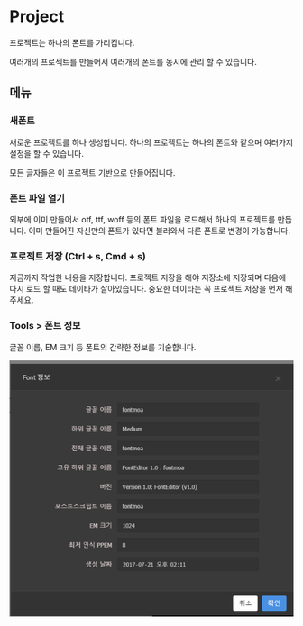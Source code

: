 # Project

프로젝트는 하나의 폰트를 가리킵니다.

여러개의 프로젝트를 만들어서 여러개의 폰트를 동시에 관리 할 수 있습니다.



## 메뉴 



### 새폰트 

새로운 프로젝트를 하나 생성합니다.  하나의 프로젝트는 하나의 폰트와 같으며 여러가지 설정을 할 수 있습니다.  

모든 글자들은 이 프로젝트 기반으로 만들어집니다. 



### 폰트 파일 열기 

외부에 이미 만들어서 otf, ttf, woff  등의 폰트 파일을 로드해서 하나의 프로젝트를 만듭니다.  이미 만들어진 자신만의 폰트가 있다면 불러와서 다른 폰트로 변경이 가능합니다. 



### 프로젝트 저장 \(Ctrl + s, Cmd + s\)

지금까지 작업한 내용을 저장합니다.  프로젝트 저장을 해야 저장소에 저장되며  다음에 다시 로드 할 때도 데이타가 살아있습니다. 중요한 데이타는 꼭 프로젝트 저장을 먼저 해주세요. 



### Tools &gt; 폰트 정보 

글꼴 이름,  EM 크기 등 폰트의 간략한 정보를 기술합니다.  



![](/assets/font-info.png)

